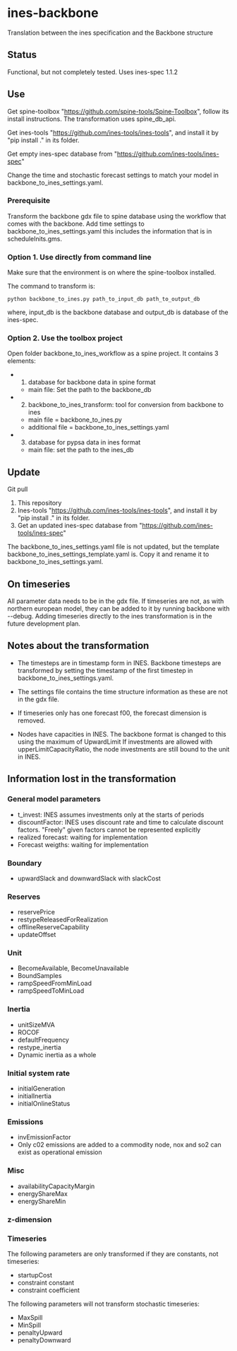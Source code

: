 # ines-backbone
Translation between the ines specification and the Backbone structure

## Status

Functional, but not completely tested.
Uses ines-spec 1.1.2

## Use
Get spine-toolbox "https://github.com/spine-tools/Spine-Toolbox", follow its install instructions. The transformation uses spine_db_api.

Get ines-tools "https://github.com/ines-tools/ines-tools", and install it by "pip install ." in its folder.

Get empty ines-spec database from "https://github.com/ines-tools/ines-spec"

Change the time and stochastic forecast settings to match your model in backbone_to_ines_settings.yaml.

### Prerequisite

Transform the backbone gdx file to spine database using the workflow that comes with the backbone.
Add time settings to backbone_to_ines_settings.yaml this includes the information that is in scheduleInits.gms.

### Option 1. Use directly from command line

Make sure that the environment is on where the spine-toolbox installed.

The command to transform is:

```
python backbone_to_ines.py path_to_input_db path_to_output_db
```

where, input_db is the backbone database and output_db is database of the ines-spec.

### Option 2. Use the toolbox project

Open folder backbone_to_ines_workflow as a spine project. 
It contains 3 elements:
+ 1. database for backbone data in spine format
    + main file: Set the path to the backbone_db
+ 2. backbone_to_ines_transform: tool for conversion from backbone to ines 
    + main file = backbone_to_ines.py
    + additional file = backbone_to_ines_settings.yaml
+ 3. database for pypsa data in ines format
    + main file: set the path to the ines_db

## Update

Git pull 
1. This repository
2. Ines-tools "https://github.com/ines-tools/ines-tools", and install it by "pip install ." in its folder.
3. Get an updated ines-spec database from "https://github.com/ines-tools/ines-spec"

The backbone_to_ines_settings.yaml file is not updated, but the template backbone_to_ines_settings_template.yaml is. Copy it and rename it to backbone_to_ines_settings.yaml.

## On timeseries

All parameter data needs to be in the gdx file. If timeseries are not, as with northern european model, they can be added to it by running backbone with --debug. Adding timeseries directly to the ines transformation is in the future development plan.

## Notes about the transformation

- The timesteps are in timestamp form in INES. Backbone timesteps are transformed by setting the timestamp of the first timestep in backbone_to_ines_settings.yaml. 

- The settings file contains the time structure information as these are not in the gdx file.

- If timeseries only has one forecast f00, the forecast dimension is removed.

- Nodes have capacities in INES. The backbone format is changed to this using the maximum of UpwardLimit
If investments are allowed with upperLimitCapacityRatio, the node investments are still bound to the unit in INES.

## Information lost in the transformation

### General model parameters

- t_invest: INES assumes investments only at the starts of periods
- discountFactor: INES uses discount rate and time to calculate discount factors. "Freely" given factors cannot be represented explicitly
- realized forecast: waiting for implementation
- Forecast weigths: waiting for implementation   

### Boundary

- upwardSlack and downwardSlack with slackCost

### Reserves

- reservePrice
- restypeReleasedForRealization
- offlineReserveCapability
- updateOffset

### Unit

- BecomeAvailable, BecomeUnavailable
- BoundSamples
- rampSpeedFromMinLoad
- rampSpeedToMinLoad

### Inertia

- unitSizeMVA
- ROCOF
- defaultFrequency
- restype_inertia
- Dynamic inertia as a whole

### Initial system rate

- initialGeneration
- initialInertia
- initialOnlineStatus

### Emissions

- invEmissionFactor
- Only c02 emissions are added to a commodity node, nox and so2 can exist as operational emission

### Misc

- availabilityCapacityMargin
- energyShareMax
- energyShareMin


### z-dimension

### Timeseries

The following parameters are only transformed if they are constants, not timeseries:

- startupCost
- constraint constant
- constraint coefficient

The following parameters will not transform stochastic timeseries:

- MaxSpill
- MinSpill
- penaltyUpward
- penaltyDownward